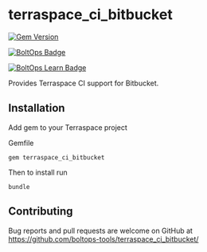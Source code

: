 # terraspace_ci_bitbucket

[![Gem Version](https://badge.fury.io/rb/terraspace.png)](http://badge.fury.io/rb/terraspace)

[![BoltOps Badge](https://img.boltops.com/boltops/badges/boltops-badge.png)](https://www.boltops.com)

[![BoltOps Learn Badge](https://img.boltops.com/boltops-learn/boltops-learn.png)](https://learn.boltops.com)

Provides Terraspace CI support for Bitbucket.

## Installation

Add gem to your Terraspace project

Gemfile

    gem terraspace_ci_bitbucket

Then to install run

    bundle

## Contributing

Bug reports and pull requests are welcome on GitHub at https://github.com/boltops-tools/terraspace_ci_bitbucket/
